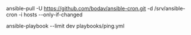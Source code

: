 

  ansible-pull -U https://github.com/bodav/ansible-cron.git -d /srv/ansible-cron -i hosts --only-if-changed

ansible-playbook --limit dev playbooks/ping.yml